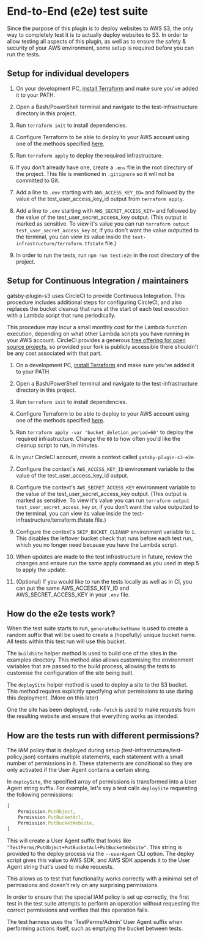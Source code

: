 # End-to-End (e2e) test suite

Since the purpose of this plugin is to deploy websites to AWS S3, the only way to completely test it is to actually
deploy websites to S3. In order to allow testing all aspects of this plugin, as well as to ensure the safety &
security of your AWS environment, some setup is required before you can run the tests.

## Setup for individual developers

1. On your development PC, [install Terraform](https://learn.hashicorp.com/terraform/getting-started/install) and make
sure you've added it to your PATH.

2. Open a Bash/PowerShell terminal and navigate to the test-infrastructure directory in this project.

3. Run `terraform init` to install dependencies.

4. Configure Terraform to be able to deploy to your AWS account using one of the methods specified
[here](https://www.terraform.io/docs/providers/aws/index.html#authentication).

5. Run `terraform apply` to deploy the required infrastructure.

6. If you don't already have one, create a `.env` file in the root directory of the project. This file is mentioned in
`.gitignore` so it will not be committed to Git.

7. Add a line to `.env` starting with `AWS_ACCESS_KEY_ID=` and followed by the value of the test_user_access_key_id
output from `terraform apply`.

8. Add a line to `.env` starting with `AWS_SECRET_ACCESS_KEY=` and followed by the value of the
test_user_secret_access_key output. (This output is marked as sensitive. To view it's value you can run
`terraform output test_user_secret_access_key` or, if you don't want the value outputted to the terminal, you can
view its value inside the `test-infrastructure/terraform.tfstate` file.)

9. In order to run the tests, run `npm run test:e2e` in the root directory of the project. 

## Setup for Continuous Integration / maintainers

gatsby-plugin-s3 uses CircleCI to provide Continuous Integration. This procedure includes additional steps for
configuring CircleCI, and also replaces the bucket cleanup that runs at the start of each test execution with a Lambda
script that runs periodically.

This procedure may incur a small monthly cost for the Lambda function execution, depending on what other Lambda scripts
you have running in your AWS account. CircleCI provides a generous
[free offering for open source projects](https://circleci.com/open-source/),
so provided your fork is publicly accessible there shouldn't be any cost associated with that part.

1. On a development PC, [install Terraform](https://learn.hashicorp.com/terraform/getting-started/install) and make
sure you've added it to your PATH.

2. Open a Bash/PowerShell terminal and navigate to the test-infrastructure directory in this project.

3. Run `terraform init` to install dependencies.

4. Configure Terraform to be able to deploy to your AWS account using one of the methods specified
[here](https://www.terraform.io/docs/providers/aws/index.html#authentication).

5. Run `terraform apply -var 'bucket_deletion_period=60'` to deploy the required infrastructure. Change the `60` to
how often you'd like the cleanup script to run, in minutes.

6. In your CircleCI account, create a context called `gatsby-plugin-s3-e2e`.

6. Configure the context's `AWS_ACCESS_KEY_ID` environment variable to the value of the
test_user_access_key_id output.

7. Configure the context's `AWS_SECRET_ACCESS_KEY` environment variable to the value of the
test_user_secret_access_key output. (This output is marked as sensitive. To view it's value you can run
`terraform output test_user_secret_access_key` or, if you don't want the value outputted to the terminal, you can
view its value inside the test-infrastructure/terraform.tfstate file.)

8. Configure the context's `SKIP_BUCKET_CLEANUP` environment variable to `1`. This disables the leftover bucket
check that runs before each test run, which you no longer need because you have the Lambda script.

9. When updates are made to the test infrastructure in future, review the changes and ensure run the same apply command
as you used in step 5 to apply the update.

10. (Optional) If you would like to run the tests locally as well as in CI, you can put the same
AWS_ACCESS_KEY_ID and AWS_SECRET_ACCESS_KEY in your `.env` file.

## How do the e2e tests work?

When the test suite starts to run, `generateBucketName` is used to create a random suffix that will be used to create
a (hopefully) unique bucket name. All tests within this test run will use this bucket.

The `buildSite` helper method is used to build one of the sites in the examples directory. This method also
allows customising the environment variables that are passed to the build process, allowing the tests to customise
the configuration of the site being built.

The `deploySite` helper method is used to deploy a site to the S3 bucket. This method requires explicitly specifying
what permissions to use during this deployment. (More on this later)

One the site has been deployed, `node-fetch` is used to make requests from the resulting website and ensure that
everything works as intended.

## How are the tests run with different permissions?

The IAM policy that is deployed during setup (test-infrastructure/test-policy.json) contains multiple statements, each
statement with a small number of permissions in it. These statements are conditional so they are only activated if the
User Agent contains a certain string.

In `deploySite`, the specified array of permissions is transformed into a User Agent string suffix. For example, let's
say a test calls `deploySite` requesting the following permissions:

```typescript
[
    Permission.PutObject,
    Permission.PutBucketAcl,
    Permission.PutBucketWebsite,
]
```

This will create a User Agent suffix that looks like `"TestPerms/PutObject+PutBucketAcl+PutBucketWebsite"`. This string
is provided to the deploy process via the `--userAgent` CLI option. The deploy script gives this value to AWS SDK, and
AWS SDK appends it to the User Agent string that's used to make requests.

This allows us to test that functionality works correctly with a minimal set of permissions and doesn't rely on any
surprising permissions.

In order to ensure that the special IAM policy is set up correctly, the first test in the test suite attempts
to perform an operation without requesting the correct permissions and verifies that this operation fails.

The test harness uses the 'TestPerms/Admin' User Agent suffix when performing actions itself, such as emptying the
bucket between tests.